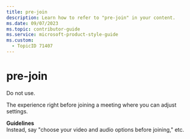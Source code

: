 ```yaml
---
title: pre-join
description: Learn how to refer to "pre-join" in your content.
ms.date: 09/07/2023
ms.topic: contributor-guide
ms.service: microsoft-product-style-guide
ms.custom:
  - TopicID 71407
---
```



# pre-join

Do not use.  

The experience right before joining a meeting where you can adjust settings.  

**Guidelines**  
Instead, say "choose your video and audio options before joining," etc.  

